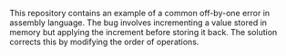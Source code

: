 This repository contains an example of a common off-by-one error in assembly language. The bug involves incrementing a value stored in memory but applying the increment before storing it back. The solution corrects this by modifying the order of operations.